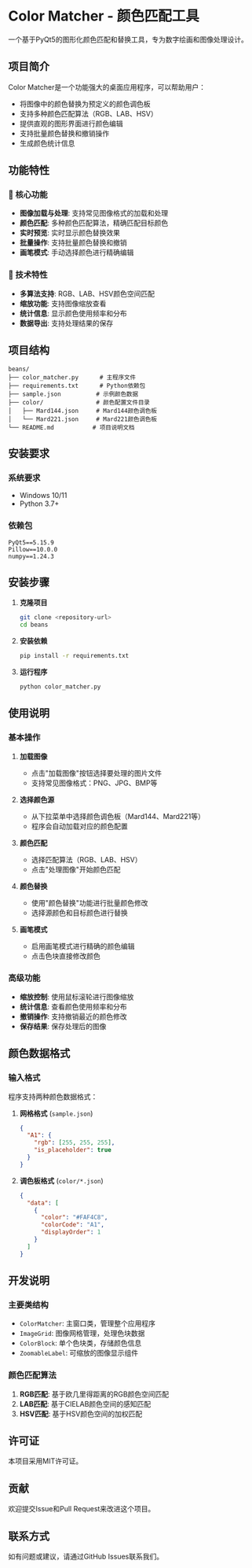 # Color Matcher - 颜色匹配工具

一个基于PyQt5的图形化颜色匹配和替换工具，专为数字绘画和图像处理设计。

## 项目简介

Color Matcher是一个功能强大的桌面应用程序，可以帮助用户：
- 将图像中的颜色替换为预定义的颜色调色板
- 支持多种颜色匹配算法（RGB、LAB、HSV）
- 提供直观的图形界面进行颜色编辑
- 支持批量颜色替换和撤销操作
- 生成颜色统计信息

## 功能特性

### 🎨 核心功能
- **图像加载与处理**: 支持常见图像格式的加载和处理
- **颜色匹配**: 多种颜色匹配算法，精确匹配目标颜色
- **实时预览**: 实时显示颜色替换效果
- **批量操作**: 支持批量颜色替换和撤销
- **画笔模式**: 手动选择颜色进行精确编辑

### 🔧 技术特性
- **多算法支持**: RGB、LAB、HSV颜色空间匹配
- **缩放功能**: 支持图像缩放查看
- **统计信息**: 显示颜色使用频率和分布
- **数据导出**: 支持处理结果的保存

## 项目结构

```
beans/
├── color_matcher.py      # 主程序文件
├── requirements.txt      # Python依赖包
├── sample.json          # 示例颜色数据
├── color/               # 颜色配置文件目录
│   ├── Mard144.json     # Mard144颜色调色板
│   └── Mard221.json     # Mard221颜色调色板
└── README.md           # 项目说明文档
```

## 安装要求

### 系统要求
- Windows 10/11
- Python 3.7+

### 依赖包
```
PyQt5==5.15.9
Pillow==10.0.0
numpy==1.24.3
```

## 安装步骤

1. **克隆项目**
   ```bash
   git clone <repository-url>
   cd beans
   ```

2. **安装依赖**
   ```bash
   pip install -r requirements.txt
   ```

3. **运行程序**
   ```bash
   python color_matcher.py
   ```

## 使用说明

### 基本操作

1. **加载图像**
   - 点击"加载图像"按钮选择要处理的图片文件
   - 支持常见图像格式：PNG、JPG、BMP等

2. **选择颜色源**
   - 从下拉菜单中选择颜色调色板（Mard144、Mard221等）
   - 程序会自动加载对应的颜色配置

3. **颜色匹配**
   - 选择匹配算法（RGB、LAB、HSV）
   - 点击"处理图像"开始颜色匹配

4. **颜色替换**
   - 使用"颜色替换"功能进行批量颜色修改
   - 选择源颜色和目标颜色进行替换

5. **画笔模式**
   - 启用画笔模式进行精确的颜色编辑
   - 点击色块直接修改颜色

### 高级功能

- **缩放控制**: 使用鼠标滚轮进行图像缩放
- **统计信息**: 查看颜色使用频率和分布
- **撤销操作**: 支持撤销最近的颜色修改
- **保存结果**: 保存处理后的图像

## 颜色数据格式

### 输入格式
程序支持两种颜色数据格式：

1. **网格格式** (`sample.json`)
   ```json
   {
     "A1": {
       "rgb": [255, 255, 255],
       "is_placeholder": true
     }
   }
   ```

2. **调色板格式** (`color/*.json`)
   ```json
   {
     "data": [
       {
         "color": "#FAF4C8",
         "colorCode": "A1",
         "displayOrder": 1
       }
     ]
   }
   ```

## 开发说明

### 主要类结构

- `ColorMatcher`: 主窗口类，管理整个应用程序
- `ImageGrid`: 图像网格管理，处理色块数据
- `ColorBlock`: 单个色块类，存储颜色信息
- `ZoomableLabel`: 可缩放的图像显示组件

### 颜色匹配算法

1. **RGB匹配**: 基于欧几里得距离的RGB颜色空间匹配
2. **LAB匹配**: 基于CIELAB颜色空间的感知匹配
3. **HSV匹配**: 基于HSV颜色空间的加权匹配

## 许可证

本项目采用MIT许可证。

## 贡献

欢迎提交Issue和Pull Request来改进这个项目。

## 联系方式

如有问题或建议，请通过GitHub Issues联系我们。 